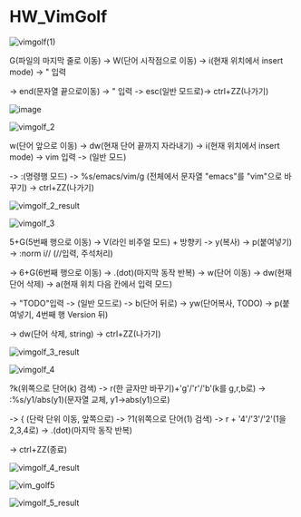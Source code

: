 # HW_VimGolf

![vimgolf(1)](https://user-images.githubusercontent.com/66362763/144480739-00af1643-256a-4e5a-880c-0f8840e7e35d.gif)

G(파일의 마지막 줄로 이동) -> W(단어 시작점으로 이동) -> i(현재 위치에서 insert mode) -> "  입력 

-> end(문자열 끝으로이동) -> " 입력 -> esc(일반 모드로)-> ctrl+ZZ(나가기)

![image](https://user-images.githubusercontent.com/66362763/144481219-73351fe4-b76d-40ee-9d41-cb0939db6f3e.png)

![vimgolf_2](https://user-images.githubusercontent.com/66362763/144597080-511cedfb-2e56-4328-9582-af8a8dca9a96.gif)

w(단어 앞으로 이동) -> dw(현재 단어 끝까지 자라내기) -> i(현재 위치에서 insert mode) -> vim 입력 -> <esc>(일반 모드)

-> :(명령행 모드) -> %s/emacs/vim/g (전체에서 문자열 "emacs"를 "vim"으로 바꾸기) -> ctrl+ZZ(나가기)

![vimgolf_2_result](https://user-images.githubusercontent.com/66362763/144597594-8c9d5700-f0c3-4a66-90d8-d6ef5f2e1c5d.png)

![vimgolf_3](https://user-images.githubusercontent.com/66362763/144610128-3c647f84-bd8e-46b9-93d3-4a4528d210b8.gif)
  
 5+G(5번째 행으로 이동) -> V(라인 비주얼 모드) + 방향키<up> -> y(복사) -> p(붙여넣기) -> :norm i// (//입력, 주석처리)
  
 -> 6+G(6번째 행으로 이동) -> .(dot)(마지막 동작 반복) -> w(단어 이동) -> dw(현재 단어 삭제) -> a(현재 위치 다음 칸에서 입력 모드)
  
 -> "TODO"입력 -> <esc>(일반 모드로) -> b(단어 뒤로) -> yw(단어복사, TODO) ->  p(붙여넣기, 4번째 행 Version 뒤) 
  
  -> dw(단어 삭제, string) -> ctrl+ZZ(나가기)

 ![vimgolf_3_result](https://user-images.githubusercontent.com/66362763/144610135-85035d12-38d9-4663-9f92-c2dbf841e778.png)
  
 ![vimgolf_4](https://user-images.githubusercontent.com/66362763/144660874-310ad841-31da-49c9-a472-5289effee857.gif)
  
 ?k(위쪽으로 단어(k) 검색) -> r(한 글자만 바꾸기)+'g'/'r'/'b'(k를 g,r,b로) -> :%s/y1/abs(y1)(문자열 교체, y1->abs(y1)으로)
  
 -> { (단락 단위 이동, 앞쪽으로) -> ?1(위쪽으로 단어(1) 검색) -> r + '4'/'3'/'2'(1을 2,3,4로) -> .(dot)(마지막 동작 반복) 
  
 -> ctrl+ZZ(종료)
  
 ![vimgolf_4_result](https://user-images.githubusercontent.com/66362763/144660891-c0303dbd-dabd-432d-931e-655f131d7dcb.png)

 ![vim_golf5](https://user-images.githubusercontent.com/66362763/144660938-798df14c-5f49-4882-85f1-5989a1f1e410.gif) 

 ![vimgolf_5_result](https://user-images.githubusercontent.com/66362763/144660944-771c852c-9baf-4f18-ad18-7b0b5dbf06e4.png)

